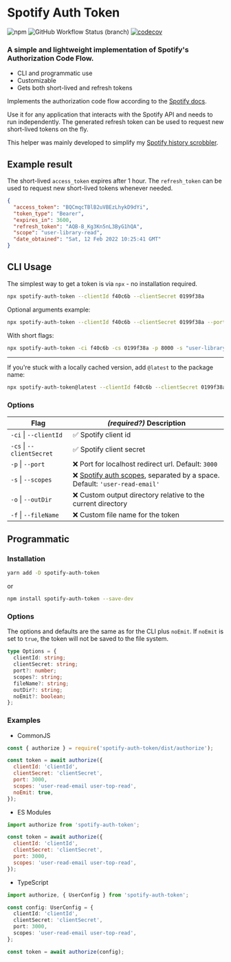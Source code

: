 # Spotify Auth Token

![npm](https://img.shields.io/npm/v/spotify-auth-token) ![GitHub Workflow Status (branch)](https://img.shields.io/github/workflow/status/eegli/spotify-auth-token/ci-unit-tests/main) [![codecov](https://codecov.io/gh/eegli/spotify-auth-token/branch/main/graph/badge.svg?token=2GK6L7KXTD)](https://codecov.io/gh/eegli/spotify-auth-token)

### A simple and lightweight implementation of Spotify's Authorization Code Flow.

- CLI and programmatic use
- Customizable
- Gets both short-lived and refresh tokens

Implements the authorization code flow according to the [Spotify docs](https://developer.spotify.com/documentation/general/guides/authorization/code-flow/).

Use it for any application that interacts with the Spotify API and needs to run independently. The generated refresh token can be used to request new short-lived tokens on the fly.

This helper was mainly developed to simplify my [Spotify history scrobbler](https://github.com/eegli/spotify-history).

## Example result

The short-lived `access_token` expires after 1 hour. The `refresh_token` can be used to request new short-lived tokens whenever needed.

```json
{
  "access_token": "BQCmqcTBlB2uVBEzLhykD9dYi",
  "token_type": "Bearer",
  "expires_in": 3600,
  "refresh_token": "AQB-B_Kg3Kn5nL3ByG1hQA",
  "scope": "user-library-read",
  "date_obtained": "Sat, 12 Feb 2022 10:25:41 GMT"
}
```

## CLI Usage

The simplest way to get a token is via `npx` - no installation required.

```bash
npx spotify-auth-token --clientId f40c6b --clientSecret 0199f38a
```

Optional arguments example:

```bash
npx spotify-auth-token --clientId f40c6b --clientSecret 0199f38a --port 8000 --scopes "user-library-read"
```

With short flags:

```bash
npx spotify-auth-token -ci f40c6b -cs 0199f38a -p 8000 -s "user-library-read user-top-read"
```

---

If you're stuck with a locally cached version, add `@latest` to the package name:

```bash
npx spotify-auth-token@latest --clientId f40c6b --clientSecret 0199f38a
```

### Options

| Flag                      | **_(required?)_** Description                                                                                                                                  |
| ------------------------- | -------------------------------------------------------------------------------------------------------------------------------------------------------------- |
| `-ci` \| `--clientId`     | ✅ Spotify client id                                                                                                                                           |
| `-cs` \| `--clientSecret` | ✅ Spotify client secret                                                                                                                                       |
| `-p` \| `--port`          | ❌ Port for localhost redirect url. Default: `3000`                                                                                                            |
| `-s` \| `--scopes`        | ❌ [Spotify auth scopes](https://developer.spotify.com/documentation/general/guides/authorization/scopes/), separated by a space. Default: `'user-read-email'` |
| `-o` \| `--outDir`        | ❌ Custom output directory relative to the current directory                                                                                                   |
| `-f` \| `--fileName`      | ❌ Custom file name for the token                                                                                                                              |

## Programmatic

### Installation

```bash
yarn add -D spotify-auth-token
```

or

```bash
npm install spotify-auth-token --save-dev
```

### Options

The options and defaults are the same as for the CLI plus `noEmit`. If
`noEmit` is set to `true`, the token will not be saved to the file
system.

```ts
type Options = {
  clientId: string;
  clientSecret: string;
  port?: number;
  scopes?: string;
  fileName?: string;
  outDir?: string;
  noEmit?: boolean;
};
```

### Examples

- CommonJS

```js
const { authorize } = require('spotify-auth-token/dist/authorize');

const token = await authorize({
  clientId: 'clientId',
  clientSecret: 'clientSecret',
  port: 3000,
  scopes: 'user-read-email user-top-read',
  noEmit: true,
});
```

- ES Modules

```js
import authorize from 'spotify-auth-token';

const token = await authorize({
  clientId: 'clientId',
  clientSecret: 'clientSecret',
  port: 3000,
  scopes: 'user-read-email user-top-read',
});
```

- TypeScript

```ts
import authorize, { UserConfig } from 'spotify-auth-token';

const config: UserConfig = {
  clientId: 'clientId',
  clientSecret: 'clientSecret',
  port: 3000,
  scopes: 'user-read-email user-top-read',
};

const token = await authorize(config);
```
